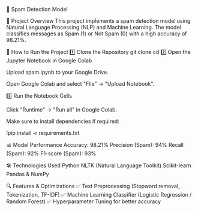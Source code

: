 📌 Spam Detection Model

📖 Project Overview
This project implements a spam detection model using Natural Language Processing (NLP) and Machine Learning. The model classifies messages as Spam (1) or Not Spam (0) with a high accuracy of 98.21%.

🚀 How to Run the Project
1️⃣ Clone the Repository
git clone <repository-url>
cd <repository-name>
2️⃣ Open the Jupyter Notebook in Google Colab

Upload spam.ipynb to your Google Drive.

Open Google Colab and select "File" → "Upload Notebook".

3️⃣ Run the Notebook Cells

Click "Runtime" → "Run all" in Google Colab.

Make sure to install dependencies if required:

!pip install -r requirements.txt


 
    
📊 Model Performance
Accuracy: 98.21%
Precision (Spam): 94%
Recall (Spam): 92%
F1-score (Spam): 93%

🛠 Technologies Used
Python
NLTK (Natural Language Toolkit)
Scikit-learn
Pandas & NumPy

🔍 Features & Optimizations
✅ Text Preprocessing (Stopword removal, Tokenization, TF-IDF)
✅ Machine Learning Classifier (Logistic Regression / Random Forest)
✅ Hyperparameter Tuning for better accuracy
